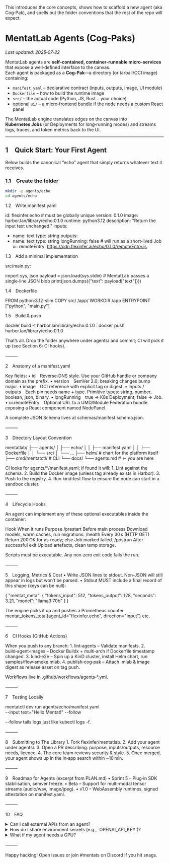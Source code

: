 This introduces the core concepts, shows how to scaffold a new agent (aka Cog‑Pak), and spells out the folder conventions that the rest of the repo will expect.

# MentatLab Agents (Cog‑Paks)
*Last updated: 2025‑07‑22*

MentatLab agents are **self‑contained, container‑runnable micro‑services** that expose a well‑defined interface to the canvas.  
Each agent is packaged as a **Cog‑Pak**—a directory (or tarball/OCI image) containing:

* `manifest.yaml` – declarative contract (inputs, outputs, image, UI module)  
* `Dockerfile` – how to build the runtime image  
* `src/` – the actual code (Python, JS, Rust… your choice)  
* optional `ui/` – a micro‑frontend bundle if the node needs a custom React panel  

The MentatLab engine translates edges on the canvas into **Kubernetes Jobs** (or Deployments for long‑running modes) and streams logs, traces, and token metrics back to the UI.

---

## 1 Quick Start: Your First Agent

Below builds the canonical “echo” agent that simply returns whatever text it receives.

### 1.1 Create the folder

```bash
mkdir -p agents/echo
cd agents/echo
```
1.2 Write manifest.yaml

id: flexinfer.echo               # must be globally unique
version: 0.1.0
image: harbor.lan/library/echo:0.1.0
runtime: python3.12
description: "Return the input text unchanged."
inputs:
  - name: text
    type: string
outputs:
  - name: text
    type: string
longRunning: false               # will run as a short‑lived Job
ui:
  remoteEntry: https://cdn.flexinfer.ai/echo/0.1.0/remoteEntry.js

1.3 Add a minimal implementation

src/main.py:

import sys, json
payload = json.load(sys.stdin)          # MentatLab passes a single‑line JSON blob
print(json.dumps({"text": payload["text"]}))

1.4 Dockerfile

FROM python:3.12-slim
COPY src/ /app/
WORKDIR /app
ENTRYPOINT ["python", "main.py"]

1.5 Build & push

docker build -t harbor.lan/library/echo:0.1.0 .
docker push harbor.lan/library/echo:0.1.0

That’s all. Drop the folder anywhere under agents/ and commit; CI will pick it up (see Section 6: CI hooks).

⸻

2 Anatomy of a manifest.yaml

Key fields:
	•	id Reverse‑DNS style. Use your GitHub handle or company domain as the prefix.
	•	version SemVer 2.0; breaking changes bump major.
	•	image OCI reference with explicit tag or digest.
	•	inputs / outputs Each pin needs name + type. Primitive types: string, number, boolean, json, binary.
	•	longRunning true → K8s Deployment; false → Job.
	•	ui.remoteEntry Optional URL to a UMD/Module Federation bundle exposing a React component named NodePanel.

A complete JSON Schema lives at schemas/manifest.schema.json.

⸻

3 Directory Layout Convention

mentatlab/
├── agents/
│   ├── echo/
│   │   ├── manifest.yaml
│   │   ├── Dockerfile
│   │   └── src/
│   └── ...
├── helm/                 # chart for the platform itself
├── cmd/mentatctl/        # CLI
└── docs/
    └── agents.md         # ← you are here

CI looks for agents/*/manifest.yaml; if found it will:
	1.	Lint against the schema.
	2.	Build the Docker image (unless tag already exists in Harbor).
	3.	Push to the registry.
	4.	Run kind‑test flow to ensure the node can start in a sandbox cluster.

⸻

4 Lifecycle Hooks

An agent can implement any of these optional executables inside the container:

Hook	When it runs	Purpose
/prestart	Before main process	Download models, warm caches, run migrations.
/health	Every 30 s (HTTP GET)	Return 200 OK for as‑ready; else Job marked failed.
/postrun	After successful exit	Upload artefacts, clean temp storage.

Scripts must be executable. Any non‑zero exit code fails the run.

⸻

5 Logging, Metrics & Cost
	•	Write JSON lines to stdout. Non‑JSON will still appear in logs but won’t be parsed.
	•	Stdout MUST include a final record of this shape (keys can be null):

{
  "mentat_meta": {
    "tokens_input": 512,
    "tokens_output": 128,
    "seconds": 3.21,
    "model": "llama3:70b"
  }
}

The engine picks it up and pushes a Prometheus counter mentat_tokens_total{agent_id="flexinfer.echo", direction="input"} etc.

⸻

6 CI Hooks (GitHub Actions)

When you push to any branch:
	1.	lint‑agents – Validate manifests.
	2.	build‑agent‑images – Docker Buildx + multi‑arch if Dockerfile timestamp changed.
	3.	kind‑e2e – Spin up a KinD cluster, install Helm chart, run samples/flow‑smoke.mlab.
	4.	publish‑cog‑pak – Attach .mlab & image digest as release asset on tag push.

Workflows live in .github/workflows/agents‑*.yml.

⸻

7 Testing Locally

mentatctl dev run agents/echo/manifest.yaml \
  --input text="Hello Mentat!" --follow

--follow tails logs just like kubectl logs -f.

⸻

8 Submitting to The Library
	1.	Fork flexinfer/mentatlab.
	2.	Add your agent under agents/.
	3.	Open a PR describing: purpose, inputs/outputs, resource needs, licence.
	4.	The core team reviews security & style.
	5.	Once merged, your agent shows up in the in‑app search within ~10 min.

⸻

9 Roadmap for Agents (excerpt from PLAN.md)
	•	Sprint 5 – Plug‑in SDK stabilisation, semver freeze.
	•	Beta – Support for multi‑modal tensor streams (audio/wav, image/jpeg).
	•	v1.0 – WebAssembly runtimes, signed attestation on manifest.yaml.

⸻

10 FAQ

<details>
<summary>Can I call external APIs from an agent?</summary>


Yes, but remember the container runs in a locked‑down network namespace—no inbound ports, outbound egress allowed. Add a concise cost breakdown in the mentat_meta block if you charge tokens or $$.

</details>


<details>
<summary>How do I share environment secrets (e.g., `OPENAI_API_KEY`)?</summary>


Declare env: entries in manifest.yaml; the platform injects sealed secrets at runtime. Never bake secrets in the image.

</details>


<details>
<summary>What if my agent needs a GPU?</summary>


Add resources.gpu: true to the manifest; MentatLab sets the nvidia.com/gpu: 1 request.
Use nodeSelector/tolerations as needed.

</details>



⸻

Happy hacking! Open issues or join #mentats on Discord if you hit snags.
